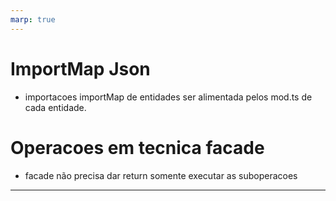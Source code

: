 ```yaml
---
marp: true
---
```


# ImportMap Json
- importacoes importMap de entidades ser alimentada pelos mod.ts de cada entidade.


# Operacoes em tecnica facade
* facade não precisa dar return somente executar as suboperacoes


---
